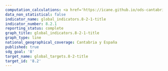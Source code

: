 ```yaml
---
computation_calculations: <a href='https://icane.github.io/ods-cantabria/assets/pdf/8.2.1.1.pdf' target='_blank'>Tasa de crecimiento anual del PIB real por persona empleada</a><br><a href='https://icane.github.io/ods-cantabria/assets/pdf/8.2.1.1_b.pdf' target='_blank'>Tasa de crecimiento anual del PIB real por hora trabajada</a>
data_non_statistical: false
indicator_name: global_indicators.8-2-1-title
indicator_number: 8.2.1
reporting_status: complete
graph_title: global_indicators.8-2-1-title
graph_type: line
national_geographical_coverage: Cantabria y España
published: true
sdg_goal: '8'
target_name: global_targets.8-2-title
target_id: '8.2'
---
```


